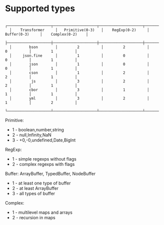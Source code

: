 # Supported types

      ┌────────────────────┬────────────────────┬────────────────────┬────────────────────┬────────────────────┐
      │    Transformer     │   Primitive(0-3)   │    RegExp(0-2)     │    Buffer(0-3)     │    Complex(0-2)    │
      ├────────────────────┼────────────────────┼────────────────────┼────────────────────┼────────────────────┤
      │        bson        │         2          │         2          │         0          │         1          │
      │     json.fine      │         1          │         0          │         0          │         1          │
      │        json        │         1          │         0          │         0          │         1          │
      │        cson        │         1          │         2          │         2          │         1          │
      │         js         │         3          │         2          │         2          │         1          │
      │        cbor        │         3          │         1          │         1          │         1          │
      │        yml         │         3          │         2          │         1          │         2          │
      └────────────────────┴────────────────────┴────────────────────┴────────────────────┴────────────────────┘

Primitive:
*   1 - boolean,number,string
*   2 - null,Infinity,NaN
*   3 - +0,-0,undefined,Date,BigInt

RegExp:
*   1 - simple regexps without flags
*   2 - complex regexps with flags

Buffer: ArrayBuffer, TypedBuffer, NodeBuffer
*   1 - at least one type of buffer
*   2 - at least ArrayBuffer
*   3 - all types of buffer

Complex:
*   1 - multilevel maps and arrays
*   2 - recursion in maps
